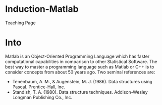 # Induction-Matlab
Teaching Page

# Into

Matlab is an Object-Oriented Programming Language which has faster computational capabilities in comparison to other Statistical Software. The best way to master a programming language such as Matlab or C++ is to consider concepts from about 50 years ago. Two seminal references are: 

- Tenenbaum, A. M., & Augenstein, M. J. (1986). Data structures using Pascal. Prentice-Hall, Inc.
- Standish, T. A. (1980). Data structure techniques. Addison-Wesley Longman Publishing Co., Inc.
